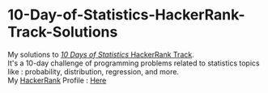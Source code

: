 # 10-Day-of-Statistics-HackerRank-Track-Solutions
My solutions to <a href="https://www.hackerrank.com/domains/tutorials/10-days-of-statistics/"><i>10 Days of Statistics</i> HackerRank Track</a>.<br>
It's a 10-day challenge of programming problems related to statistics topics like : probability, distribution, regression, and more.<br>
My <a href="https://www.hackerrank.com/">HackerRank</a> Profile : <a href="https://www.hackerrank.com/Youssef_Ali">Here</a>
